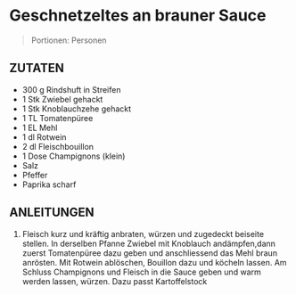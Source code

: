 # Geschnetzeltes an brauner Sauce

> Portionen:  Personen

## ZUTATEN

* 300 g Rindshuft in Streifen
* 1 Stk Zwiebel gehackt
* 1 Stk Knoblauchzehe gehackt
* 1 TL Tomatenpüree
* 1 EL Mehl
* 1 dl Rotwein
* 2 dl Fleischbouillon
* 1 Dose Champignons (klein)
* Salz
* Pfeffer
* Paprika scharf

## ANLEITUNGEN

1. Fleisch kurz und kräftig anbraten, würzen und zugedeckt beiseite stellen. In derselben Pfanne Zwiebel mit Knoblauch andämpfen,dann zuerst Tomatenpüree dazu geben und anschliessend das Mehl braun anrösten. Mit Rotwein ablöschen, Bouillon dazu und köcheln lassen. Am Schluss Champignons und Fleisch in die Sauce geben und warm werden lassen, würzen.
   Dazu passt Kartoffelstock
